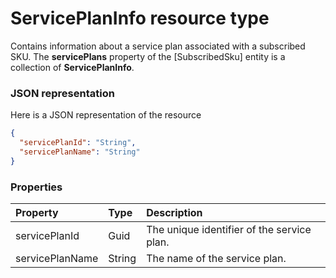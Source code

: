 # ServicePlanInfo resource type

Contains information about a service plan associated with a subscribed SKU. The **servicePlans** property of the [SubscribedSku] entity is a collection of **ServicePlanInfo**.

### JSON representation

Here is a JSON representation of the resource

<!-- {
  "blockType": "resource",
  "optionalProperties": [

  ],
  "@odata.type": "microsoft.graph.ServicePlanInfo"
}-->

```json
{
  "servicePlanId": "String",
  "servicePlanName": "String"
}

```
### Properties
| Property	   | Type	|Description|
|:---------------|:--------|:----------|
|servicePlanId|Guid|The unique identifier of the service plan.|
|servicePlanName|String|The name of the service plan.|

<!-- uuid: 633ccddc-179f-42a8-abdc-2b0ee898960f
2015-10-16 16:12:42 UTC -->
<!-- {
  "type": "#page.annotation",
  "description": "ServicePlanInfo resource",
  "keywords": "",
  "section": "documentation",
  "tocPath": ""
}-->